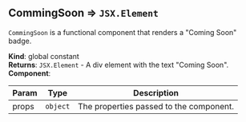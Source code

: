 <a name="CommingSoon"></a>

## CommingSoon ⇒ <code>JSX.Element</code>
`CommingSoon` is a functional component that renders a "Coming Soon" badge.

**Kind**: global constant  
**Returns**: <code>JSX.Element</code> - A div element with the text "Coming Soon".  
**Component**:   

| Param | Type | Description |
| --- | --- | --- |
| props | <code>object</code> | The properties passed to the component. |

